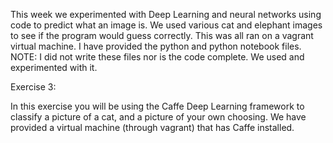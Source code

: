 This week we experimented with Deep Learning and neural networks using code to predict what an image is. We used various cat and elephant images to see if the program would guess correctly. This was all ran on a vagrant virtual machine. I have provided the python and python notebook files.
NOTE: I did not write these files nor is the code complete. We used and experimented with it.


Exercise 3:

In this exercise you will be using the Caffe Deep Learning framework to classify a picture of a cat, and a picture of your own choosing. We have provided a virtual machine (through vagrant) that has Caffe installed.
